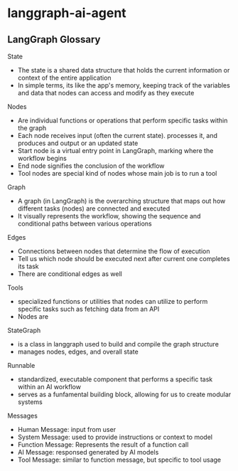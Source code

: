 # langgraph-ai-agent

## LangGraph Glossary

State
- The state is a shared data structure that holds the current information or context of the entire application
- In simple terms, its like the app's memory, keeping track  of the variables and data that nodes can access and modify as they execute

Nodes
- Are individual functions or operations that perform specific tasks within the graph
- Each node receives input (often the current state). processes it, and produces and output or an updated state
- Start node is a virtual entry point in LangGraph, marking where the workflow begins
- End node signifies the conclusion of the workflow
- Tool nodes are special kind of nodes whose main job is to run a tool

Graph
- A graph (in LangGraph) is the overarching structure that maps out how different tasks (nodes) are connected and executed
- It visually represents the workflow, showing the sequence and conditional paths between various operations

Edges
- Connections between nodes that determine the flow of execution
- Tell us which node should be executed next after current one completes its task
- There are conditional edges as well

Tools
- specialized functions or utilities that nodes can utilize to perform specific tasks such as fetching data from an API
- Nodes are 

StateGraph
- is a class in langgraph used to build and compile the graph structure
- manages nodes, edges, and overall state

Runnable
- standardized, executable component that performs a specific task within an AI workflow
- serves as a funfamental building block, allowing for us to create modular systems

Messages
- Human Message: input from user
- System Message: used to provide instructions or context to model
- Function Message: Represents the result of a function call
- AI Message: responsed generated by AI models
- Tool Message: similar to function message, but specific to tool usage